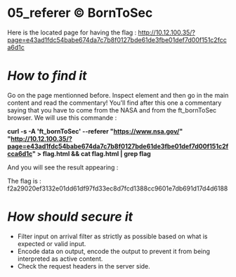 # 05_referer © BornToSec

Here is the located page for having the flag :
http://10.12.100.35/?page=e43ad1fdc54babe674da7c7b8f0127bde61de3fbe01def7d00f151c2fcca6d1c

# *How to find it*

Go on the page mentionned before. Inspect element and then go in the main content and read the commentary! 
You'll find after this one a commentary saying that you have to come from the NASA and from the ft_bornToSec browser. 
We will use this commande :

__curl -s -A 'ft_bornToSec' --referer "https://www.nsa.gov/" "http://10.12.100.35/?page=e43ad1fdc54babe674da7c7b8f0127bde61de3fbe01def7d00f151c2fcca6d1c" > flag.html && cat flag.html | grep flag__

And you will see the result appearing :

The flag is : f2a29020ef3132e01dd61df97fd33ec8d7fcd1388cc9601e7db691d17d4d6188

# *How should secure it*

- Filter input on arrival filter as strictly as possible based on what is expected or valid input.
- Encode data on output, encode the output to prevent it from being interpreted as active content.
- Check the request headers in the server side.